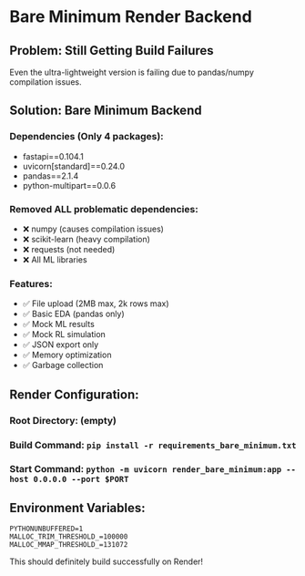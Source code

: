 # Bare Minimum Render Backend

## Problem: Still Getting Build Failures
Even the ultra-lightweight version is failing due to pandas/numpy compilation issues.

## Solution: Bare Minimum Backend

### Dependencies (Only 4 packages):
- fastapi==0.104.1
- uvicorn[standard]==0.24.0
- pandas==2.1.4
- python-multipart==0.0.6

### Removed ALL problematic dependencies:
- ❌ numpy (causes compilation issues)
- ❌ scikit-learn (heavy compilation)
- ❌ requests (not needed)
- ❌ All ML libraries

### Features:
- ✅ File upload (2MB max, 2k rows max)
- ✅ Basic EDA (pandas only)
- ✅ Mock ML results
- ✅ Mock RL simulation
- ✅ JSON export only
- ✅ Memory optimization
- ✅ Garbage collection

## Render Configuration:

### Root Directory: (empty)
### Build Command: `pip install -r requirements_bare_minimum.txt`
### Start Command: `python -m uvicorn render_bare_minimum:app --host 0.0.0.0 --port $PORT`

## Environment Variables:
```
PYTHONUNBUFFERED=1
MALLOC_TRIM_THRESHOLD_=100000
MALLOC_MMAP_THRESHOLD_=131072
```

This should definitely build successfully on Render!
